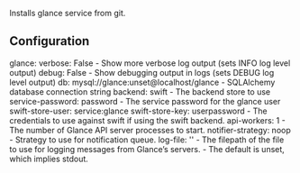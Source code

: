 Installs glance service from git.

Configuration
-------------
glance:
    verbose: False
      - Show more verbose log output (sets INFO log level output)
    debug: False
      - Show debugging output in logs (sets DEBUG log level output)
    db: mysql://glance:unset@localhost/glance
      - SQLAlchemy database connection string
    backend: swift
      - The backend store to use
    service-password: password
      - The service password for the glance user
    swift-store-user: service:glance
    swift-store-key:  userpassword
      - The credentials to use against swift if using the swift backend.
    api-workers: 1
      - The number of Glance API server processes to start.
    notifier-strategy: noop
      - Strategy to use for notification queue.
    log-file: ''
      - The filepath of the file to use for logging messages from Glance’s servers.
      - The default is unset, which implies stdout.

